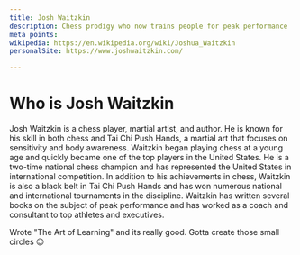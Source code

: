 ```yaml
---
title: Josh Waitzkin
description: Chess prodigy who now trains people for peak performance
meta points:
wikipedia: https://en.wikipedia.org/wiki/Joshua_Waitzkin
personalSite: https://www.joshwaitzkin.com/

---
```

# Who is Josh Waitzkin
Josh Waitzkin is a chess player, martial artist, and author. He is known for his skill in both chess and Tai Chi Push Hands, a martial art that focuses on sensitivity and body awareness. Waitzkin began playing chess at a young age and quickly became one of the top players in the United States. He is a two-time national chess champion and has represented the United States in international competition. In addition to his achievements in chess, Waitzkin is also a black belt in Tai Chi Push Hands and has won numerous national and international tournaments in the discipline. Waitzkin has written several books on the subject of peak performance and has worked as a coach and consultant to top athletes and executives.

Wrote "The Art of Learning" and its really good.
Gotta create those small circles 😉
